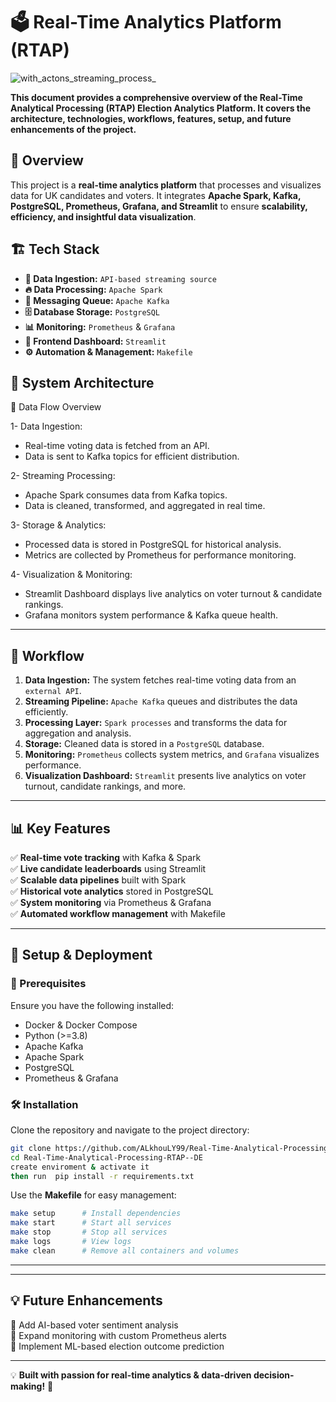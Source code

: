 # 🗳️ Real-Time Analytics Platform (RTAP) 
![with_actons_streaming_process_](https://github.com/user-attachments/assets/bdf128e2-22e0-4690-a719-26d4e93eea89)

**This document provides a comprehensive overview of the Real-Time Analytical Processing (RTAP) Election Analytics Platform. It covers the architecture, technologies, workflows, features, setup, and future enhancements of the project.**

## 🚀 Overview
This project is a **real-time analytics platform** that processes and visualizes data for UK candidates and voters. It integrates **Apache Spark, Kafka, PostgreSQL, Prometheus, Grafana, and Streamlit** to ensure **scalability, efficiency, and insightful data visualization**.

## 🏗️ Tech Stack
- **📡 Data Ingestion:** `API-based streaming source`
- **🔥 Data Processing:** `Apache Spark`
- **📨 Messaging Queue:** `Apache Kafka`
- **🗄️ Database Storage:** `PostgreSQL`
- **📊 Monitoring:** `Prometheus` & `Grafana`
- **🎨 Frontend Dashboard:** `Streamlit`
- **⚙️ Automation & Management:** `Makefile`

## 🔹 System Architecture
📡 Data Flow Overview

1- Data Ingestion:

  + Real-time voting data is fetched from an API.
  + Data is sent to Kafka topics for efficient distribution.

2- Streaming Processing:

  + Apache Spark consumes data from Kafka topics.
  + Data is cleaned, transformed, and aggregated in real time.

3- Storage & Analytics:

  + Processed data is stored in PostgreSQL for historical analysis.
  + Metrics are collected by Prometheus for performance monitoring.

4- Visualization & Monitoring:

  + Streamlit Dashboard displays live analytics on voter turnout & candidate rankings.
  +  Grafana monitors system performance & Kafka queue health.

---

## 🔄 Workflow
1. **Data Ingestion:** The system fetches real-time voting data from an `external API`.
2. **Streaming Pipeline:** `Apache Kafka` queues and distributes the data efficiently.
3. **Processing Layer:** `Spark processes` and transforms the data for aggregation and analysis.
4. **Storage:** Cleaned data is stored in a `PostgreSQL` database.
5. **Monitoring:** `Prometheus` collects system metrics, and `Grafana` visualizes performance.
6. **Visualization Dashboard:** `Streamlit` presents live analytics on voter turnout, candidate rankings, and more.

---

## 📊 Key Features
✅ **Real-time vote tracking** with Kafka & Spark  
✅ **Live candidate leaderboards** using Streamlit  
✅ **Scalable data pipelines** built with Spark  
✅ **Historical vote analytics** stored in PostgreSQL  
✅ **System monitoring** via Prometheus & Grafana  
✅ **Automated workflow management** with Makefile  

---

## 🚀 Setup & Deployment
### 🔧 Prerequisites
Ensure you have the following installed:
- Docker & Docker Compose
- Python (>=3.8)
- Apache Kafka
- Apache Spark
- PostgreSQL
- Prometheus & Grafana

### 🛠️ Installation
Clone the repository and navigate to the project directory:
```sh
git clone https://github.com/ALkhouLY99/Real-Time-Analytical-Processing-RTAP--DE.git
cd Real-Time-Analytical-Processing-RTAP--DE
create enviroment & activate it
then run  pip install -r requirements.txt
```

Use the **Makefile** for easy management:
```sh
make setup      # Install dependencies
make start      # Start all services
make stop       # Stop all services
make logs       # View logs
make clean      # Remove all containers and volumes
```
---
---

## 💡 Future Enhancements
🚀 Add AI-based voter sentiment analysis  
🚀 Expand monitoring with custom Prometheus alerts  
🚀 Implement ML-based election outcome prediction  

---

💡 **Built with passion for real-time analytics & data-driven decision-making!** 🚀
